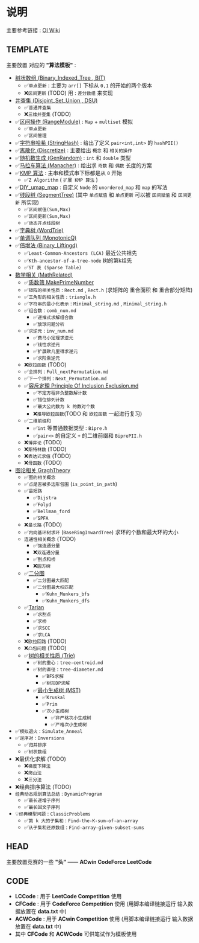 # 说明

主要参考链接 : [OI Wiki](https://oi-wiki.org/)

## TEMPLATE

主要放置 对应的 **"算法模板"** :

- [树状数组 (Binary_Indexed_Tree , BIT)](./TEMPLATE/Binary_Indexed_Tree)
  - ✅`单点更新` : 主要为 `arr[]` 下标从 `0,1` 的开始的两个版本
  - ❌`区间更新` (TODO) 用 : `差分数组` 来实现
- [并查集 (Disjoint_Set_Union , DSU)](./TEMPLATE/Disjoint_Set_Union)
  - ✅`普通并查集`
  - ❌`三维并查集` (TODO)
- ✅[区间操作 (RangeModule)](./TEMPLATE/RangeModule) : `Map` + `multiset` 模拟
  - ✅`单点更新`
  - ✅`区间管理`
- ✅[字符串哈希 (StringHash)](./TEMPLATE/StringHash) : 给出了定义 `pair<int,int>` 的 `hashPII()`
- ✅[离散化 (Discretize)](./TEMPLATE/Discretize/) : 主要给出 `概念` 和 `相关的操作`
- ✅[随机数生成 (GenRandom)](./TEMPLATE/GenRandom) : `int` 和 `double` 类型
- ✅[马拉车算法 (Manacher)](./TEMPLATE/Manacher) : 给出求 `奇数` 和 `偶数` 长度的方案
- ✅[KMP 算法](./TEMPLATE/KMP) : 主串和模式串下标都是从 `0` 开始
  - ✅`Z Algorithm` ( `扩展 KMP 算法` )
- ✅[DIY_umap_map](./TEMPLATE/DIY_umap_map) : 自定义 `Node` 的 `unordered_map` 和 `map` 的写法
- ✅[线段树 (SegmentTree)](./TEMPLATE/SegmentTree) (其中 `单点赋值` 和 `单点更新` 可以被 `区间赋值` 和 `区间更新` 所实现)
  - ✅`区间赋值(Sum,Max)`
  - ✅`区间更新(Sum,Max)`
  - ✅`动态开点线段树`
- ✅[字典树 (WordTrie)](./TEMPLATE/WordTrie)
- ✅[单调队列 (MonotonicQ)](./TEMPLATE/MonotonicQ)
- ✅[倍增法 (Binary_Liftingd)](./TEMPLATE/Binary_Liftingd)
  - ✅`Least-Common-Ancestors (LCA)` 最近公共祖先
  - ✅`Kth-ancestor-of-a-tree-node` 树的第k祖先
  - ✅`ST 表 (Sparse Table)`
- [数学相关 (MathRelated)](./TEMPLATE/MathRelated)
  - ✅[质数筛 MakePrimeNumber](./TEMPLATE/MathRelated/MakePrimeNumber)
  - ✅`矩阵的相关性质` : `Rect.md` , `Rect.h` (求矩阵的 重合面积 和 重合部分矩阵)
  - ✅`三角形的相关性质` : `triangle.h`
  - ✅`字符串的最小化表示` : `Minimal_string.md` , `Minimal_string.h`
  - ✅`组合数` : `comb_num.md`
    - ✅`递推式求解组合数`
    - ✅`放球问题分析`
  - ✅`求逆元` : `inv_num.md`
    - ✅`费马小定理求逆元`
    - ✅`线性求逆元`
    - ✅`扩展欧几里得求逆元`
    - ✅`求阶乘逆元`
  - ❌`欧拉函数` (TODO)
  - ✅`全排列` : `Full_nextPermutation.md`
  - ✅`下一个排列` : `Next_Permutation.md`
  - ✅[容斥定理 Principle Of Inclusion Exclusion.md](./TEMPLATE/MathRelated/Principle_Of_Inclusion_Exclusion)
    - ✅`不定方程非负整数解计数`
    - ✅`错位排列计数`
    - ✅`最大公约数为 k 的数对个数`
    - ❌`推导欧拉函数`(TODO 和 `欧拉函数` 一起进行复习)
  - ✅`二维前缀和`
    - ✅`int` 等普通数据类型 : `Bipre.h`
    - ✅`pair<>` 的自定义 `+` 的二维前缀和 `BiprePII.h`
  - ❌`博弈论` (TODO)
  - ❌`斯特林数` (TODO)
  - ❌`表达式求值` (TODO)
  - ❌`母函数` (TODO)
- [图论相关 GraghTheory](./TEMPLATE/GraghTheory)
  - ✅`图的相关概念`
  - ✅`点是否被多边形包围` (`is_point_in_path`)
  - ✅`最短路`
    - ✅`Dijstra`
    - ✅`Folyd`
    - ✅`Bellman_ford`
    - ✅`SPFA`
  - ❌`最长路` (TODO)
  - ✅`内向基环树求环` (`BaseRingInwardTree`) 求环的个数和最大环的大小
  - `连通性相关概念` (TODO)
    - ✅`强连通分量`
    - ❌`双连通分量`
    - ✅`割点和桥`
    - ❌`圆方树`
  - ✅[二分图](./TEMPLATE/GraghTheory/BipartiteGraph)
    - ✅`二分图最大匹配`
    - ✅`二分图最大权匹配`
      - ✅`Kuhn_Munkers_bfs`
      - ✅`Kuhn_Munkers_dfs`
  - ✅[Tarjan](./TEMPLATE/GraghTheory/Tarjan)
    - ✅`求割点`
    - ✅`求桥`
    - ✅`求SCC`
    - ✅`求LCA`
  - ❌`欧拉回路` (TODO)
  - ❌`凸包问题` (TODO)
  - ✅[树的相关性质 (Trie)](./TEMPLATE/GraghTheory/Trie)
    - ✅`树的重心` : `tree-centroid.md`
    - ✅`树的直径` : `tree-diameter.md`
      - ✅`BFS求解`
      - ✅`树形DP求解`
    - ✅[最小生成树 (MST)](./TEMPLATE/GraghTheory/Trie/MST)
      - ✅`Kruskal`
      - ✅`Prim`
      - ✅`次小生成树`
        - ✅`非严格次小生成树`
        - ✅`严格次小生成树`
- ✅`模拟退火` : `Simulate_Anneal`
- ✅`逆序对` : `Inversions`
  - ✅`归并排序`
  - ✅`树状数组`
- ❌最优化求解 (TODO)
  - ❌`梯度下降法`
  - ❌`爬山法`
  - ❌`三分法`
- ❌经典排序算法 (TODO)
- `经典动态规划算法总结` : `DynamicProgram`
  - ✅`最长递增子序列`
  - ✅`最长回文子序列`
- 💡`经典模型问题` : `ClassicProblems`
  - ✅`第 k 大的子集和` : `Find-the-K-sum-of-an-array`
  - ✅`从子集和还原数组` : `Find-array-given-subset-sums`

## HEAD

主要放置竞赛的一些 __"头"__ —— __ACwin CodeForce LeetCode__

## CODE

- __LCCode__ : 用于 __LeetCode Competition__ 使用
- __CFCode__ : 用于 __CodeForce Competition__ 使用 (用脚本编译链接运行 输入数据放置在 __data.txt__ 中)
- __ACWCode__ : 用于 __ACwin Competition__ 使用 (用脚本编译链接运行 输入数据放置在 __data.txt__ 中)
- 其中 __CFCode__ 和 __ACWCode__ 可供笔试作为模板使用
